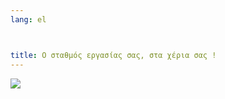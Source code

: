 ```yaml
---
lang: el



title: Ο σταθμός εργασίας σας, στα χέρια σας !
---
```


<img src="Images/earth.png" />




